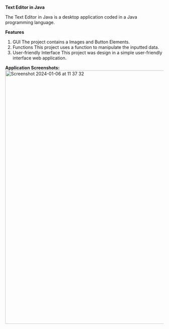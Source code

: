 **Text Editor in Java**

The Text Editor in Java is a desktop application coded in a Java programming language.

**Features**

1. GUI
   The project contains a Images and Button Elements.
2. Functions
This project uses a function to manipulate the inputted data.
3. User-friendly Interface
This project was design in a simple user-friendly interface web application.

**Application Screenshots:**
<img width="805" alt="Screenshot 2024-01-06 at 11 37 32" src="https://github.com/Bharath788/textEditor/assets/75418394/a796d280-0880-4287-b30a-7df3d8ea80ea">




